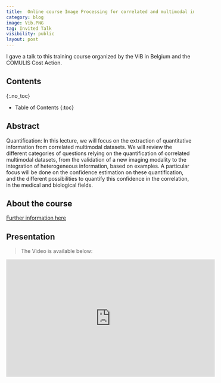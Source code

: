 ```yaml
---
title:  Online course Image Processing for correlated and multimodal imaging techniques 
category: blog
image: Vib.PNG
tag: Invited Talk
visibility: public
layout: post
---
```

I gave a talk to this training course organized by the VIB in Belgium and the COMULIS Cost Action. 


## Contents
{:.no_toc}

* Table of Contents
{:toc}

## Abstract
Quantification:
In this lecture, we will focus on the extraction of quantitative information from correlated multimodal datasets. We will review the different categories of questions relying on the quantification of correlated multimodal datasets, from the validation of a new imaging modality to the integration of heterogeneous information, based on examples. A particular focus will be done on the confidence estimation on these quantification, and the different possibilities to quantify this confidence in the correlation, in the medical and biological fields. 

## About the course
[Further information here](https://training.vib.be/all-trainings/image-processing-correlated-and-multimodal-imaging-techniques)

## Presentation
> The Video is available below:
<iframe width="560" height="315" src="https://www.youtube.com/embed/6rXDnTW4gvw" title="YouTube video player" frameborder="0" allow="accelerometer; autoplay; clipboard-write; encrypted-media; gyroscope; picture-in-picture" allowfullscreen></iframe>